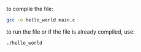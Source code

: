 to compile the file:
```bash
gcc -o hello_world main.c
```
to run the file or if the file is already compiled, use:
```bash
./hello_world
```
